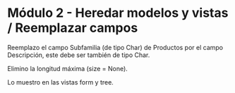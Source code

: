 # Módulo 2 - Heredar modelos y vistas / Reemplazar campos

Reemplazo el campo Subfamilia (de tipo Char) de Productos por el campo Descripción, este debe ser también de tipo Char.

Elimino la longitud máxima (size = None).

Lo muestro en las vistas form y tree.
